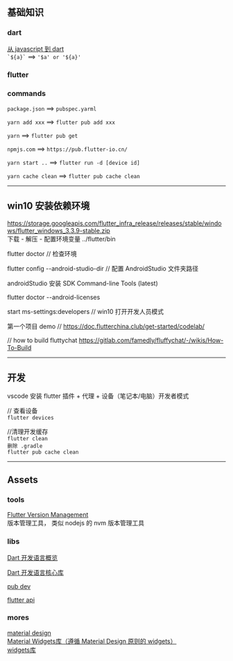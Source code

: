 ## 基础知识

### dart
[从 javascript 到 dart](https://dart.cn/guides/language/coming-from/js-to-dart)<br>
`` `${a}` `` ==> `'$a' or '${a}'`<br>

### flutter


### commands
`package.json` ==> `pubspec.yarml`<br>

`yarn add xxx` ==> `flutter pub add xxx`<br>

`yarn` ==> `flutter pub get `<br>

`npmjs.com` ==> `https://pub.flutter-io.cn/`<br>

`yarn start ..` ==> `flutter run -d [device id]`<br>

`yarn cache clean` ==> `flutter pub cache clean`<br>


---
## win10 安装依赖环境

https://storage.googleapis.com/flutter_infra_release/releases/stable/windows/flutter_windows_3.3.9-stable.zip<br>
下载 - 解压 - 配置环境变量 ../flutter/bin<br>

flutter doctor // 检查环境<br>

flutter config --android-studio-dir <directory> // 配置 AndroidStudio 文件夹路径<br>

androidStudio 安装 SDK Command-line Tools (latest)<br>

flutter doctor --android-licenses<br>

start ms-settings:developers // win10 打开开发人员模式<br>

第一个项目 demo // https://doc.flutterchina.club/get-started/codelab/<br>

// how to build fluttychat
https://gitlab.com/famedly/fluffychat/-/wikis/How-To-Build<br>

---
## 开发

vscode 安装 flutter 插件 + 代理 + 设备（笔记本/电脑）开发者模式<br>

// 查看设备<br>
`flutter devices`<br>

//清理开发缓存<br>
`flutter clean`<br>
`删除 .gradle`<br>
`flutter pub cache clean`<br>

---
## Assets
### tools
[Flutter Version Management](https://fvm.app/)<br>
版本管理工具， 类似 nodejs 的 nvm 版本管理工具



### libs
[Dart 开发语言概览](https://dart.cn/guides/language/language-tour)<br>

[Dart 开发语言核心库](https://dart.cn/guides/libraries/library-tour)<br>

[pub dev](https://pub.flutter-io.cn/)<br>

[flutter api](https://api.flutter-io.cn/)<br>

### mores
[material design](https://m3.material.io/)<br>
[Material Widgets库（遵循 Material Design 原则的 widgets）](https://api.flutter-io.cn/flutter/material/material-library.html)<br>
[widgets库](https://api.flutter-io.cn/flutter/widgets/widgets-library.html)